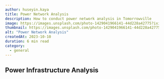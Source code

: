 ```yaml
---
author: huseyin.kaya
title: Power Network Analysis
description: How to conduct power network analysis in Tomorrowville
image: https://images.unsplash.com/photo-1429041966141-44d228a42775?ixid=MXwxMjA3fDB8MHxwaG90by1wYWdlfHx8fGVufDB8fHw%3D&ixlib=rb-1.2.1&auto=format&fit=crop&w=2500&q=80
thumbnail: https://images.unsplash.com/photo-1429041966141-44d228a42775?ixid=MXwxMjA3fDB8MHxwaG90by1wYWdlfHx8fGVufDB8fHw%3D&ixlib=rb-1.2.1&auto=format&fit=crop&w=350&q=80
alt: "Power Network Analysis"
createdAt: 2023-10-10
duration: 6 min read
category:
  - general
---
```


## Power Infrastructure Analysis
